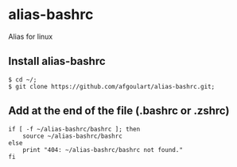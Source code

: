 # alias-bashrc
Alias for linux

## Install alias-bashrc
```
$ cd ~/;
$ git clone https://github.com/afgoulart/alias-bashrc.git;
```

## Add at the end of the file (.bashrc or .zshrc)
```
if [ -f ~/alias-bashrc/bashrc ]; then
    source ~/alias-bashrc/bashrc
else
    print "404: ~/alias-bashrc/bashrc not found."
fi
```
